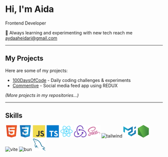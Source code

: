 # Hi, I'm Aida 

 Frontend Developer 
  
🚀 Always learning and experimenting with new tech
reach me aydaaheidari@gmail.com

---

## My Projects
Here are some of my projects:

- [100DaysOfCode](https://github.com/eyeedev/100DaysOfCode) - Daily coding challenges & experiments  
- [Commentive](https://github.com/eyeedev/Commentive) - Social media feed app using REDUX
 

*(More projects in my repositories…)*

---

## Skills

<p align="left">
  <!-- HTML -->
  <img src="https://raw.githubusercontent.com/devicons/devicon/master/icons/html5/html5-original.svg" alt="html5" width="40" height="40"/>
  <!-- CSS -->
  <img src="https://raw.githubusercontent.com/devicons/devicon/master/icons/css3/css3-original.svg" alt="css3" width="40" height="40"/>
  <!-- JavaScript -->
  <img src="https://raw.githubusercontent.com/devicons/devicon/master/icons/javascript/javascript-original.svg" alt="javascript" width="40" height="40"/>
  <!-- TypeScript -->
  <img src="https://raw.githubusercontent.com/devicons/devicon/master/icons/typescript/typescript-original.svg" alt="typescript" width="40" height="40"/>
  <!-- React -->
  <img src="https://raw.githubusercontent.com/devicons/devicon/master/icons/react/react-original.svg" alt="react" width="40" height="40"/>
  <!-- Redux -->
  <img src="https://raw.githubusercontent.com/devicons/devicon/master/icons/redux/redux-original.svg" alt="redux" width="40" height="40"/>
  <!-- Sass -->
  <img src="https://raw.githubusercontent.com/devicons/devicon/master/icons/sass/sass-original.svg" alt="sass" width="40" height="40"/>
  <!-- Tailwind CSS -->
  <img src="https://www.vectorlogo.zone/logos/tailwindcss/tailwindcss-icon.svg" alt="tailwind" width="40" height="40"/>
  <!-- Material UI -->
  <img src="https://raw.githubusercontent.com/devicons/devicon/master/icons/materialui/materialui-original.svg" alt="materialui" width="40" height="40"/>
  <!-- Node.js -->
  <img src="https://raw.githubusercontent.com/devicons/devicon/master/icons/nodejs/nodejs-original.svg" alt="nodejs" width="40" height="40"/>
  <!-- Vite -->
  <img src="https://vitejs.dev/logo.svg" alt="vite" width="40" height="40"/>
  <!-- Bun -->
 <img src="https://cdn.jsdelivr.net/gh/simple-icons/simple-icons/icons/bun.svg" alt="bun" width="40" height="40"/>
  <!-- MySQL -->
  <img src="https://raw.githubusercontent.com/devicons/devicon/master/icons/mysql/mysql-original.svg" alt="mysql" width="40" height="40"/>
</p>




